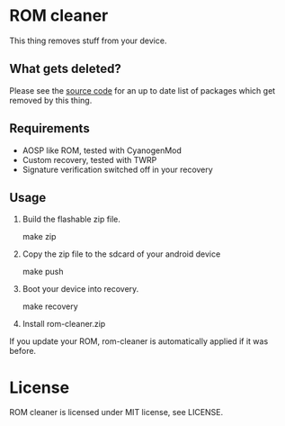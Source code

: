 # ROM cleaner

This thing removes stuff from your device.

## What gets deleted?

Please see the [source code](blob/master/system/addon.d/90-remove-unused-apps.sh) for an up to date list of packages which get removed by this thing.

## Requirements

* AOSP like ROM, tested with CyanogenMod
* Custom recovery, tested with TWRP
* Signature verification switched off in your recovery

## Usage

1. Build the flashable zip file.

      make zip

2. Copy the zip file to the sdcard of your android device

      make push

3. Boot your device into recovery.

      make recovery


4. Install rom-cleaner.zip

If you update your ROM, rom-cleaner is automatically applied if it was before.

# License

ROM cleaner is licensed under MIT license, see LICENSE.
